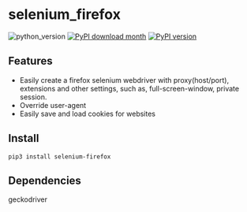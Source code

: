 # selenium_firefox
![python_version](https://img.shields.io/static/v1?label=Python&message=3.5%20|%203.6%20|%203.7&color=blue) [![PyPI download month](https://img.shields.io/pypi/dm/selenium-firefox?logo=pypi&logoColor=white)](https://pypi.python.org/pypi/selenium-firefox/) [![PyPI version](https://img.shields.io/pypi/v/selenium-firefox?logo=pypi&logoColor=white)](https://pypi.python.org/pypi/selenium-firefox/)

## Features
- Easily create a firefox selenium webdriver with proxy(host/port), extensions and other settings, such as, full-screen-window,
private session.
- Override user-agent
- Easily save and load cookies for websites

## Install
~~~~
pip3 install selenium-firefox
~~~~

## Dependencies
geckodriver
